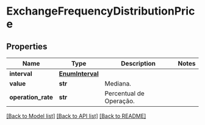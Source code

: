 # ExchangeFrequencyDistributionPrice

## Properties
Name | Type | Description | Notes
------------ | ------------- | ------------- | -------------
**interval** | [**EnumInterval**](EnumInterval.md) |  | 
**value** | **str** | Mediana. | 
**operation_rate** | **str** | Percentual de Operação. | 

[[Back to Model list]](../README.md#documentation-for-models) [[Back to API list]](../README.md#documentation-for-api-endpoints) [[Back to README]](../README.md)

